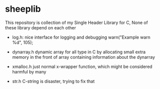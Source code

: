 # sheeplib

This repository is collection of my Single Header Library for C,
None of these library depend on each other

- log.h:
    nice interface for logging and debugging
    warn("Example warn %d", 105);
        
- dynarray.h 
    dynamic array for all type in C
    by allocating small extra memory in the 
    front of array containing information
    about the dynarray

- xmalloc.h 
    just normal x-wrapper function,
    which might be considered harmful by many

- str.h 
    C-string is disaster, trying to fix that
